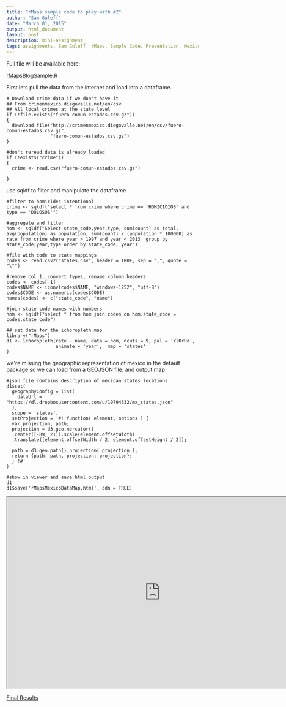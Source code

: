 ```yaml
---
title: "rMaps sample code to play with #2"
author: "Sam Guleff"
date: "March 01, 2015"
output: html_document
layout: post
description: mini-assignment
tags: assignments, Sam Guleff, rMaps, Sample Code, Presentation, Mexico, Crime, Data
---
```


Full file will be available here:

[rMapsBlogSample.R](https://github.com/sguleff/edav/blob/gh-pages/_posts/sguleff/rCode/rMapsMexicoDataMap.R)

First lets pull the data from the internet and load into a dataframe.

```
# Download crime data if we don't have it
## From crimenmexico.diegovalle.net/en/csv
## All local crimes at the state level
if (!file.exists("fuero-comun-estados.csv.gz"))
{
  download.file("http://crimenmexico.diegovalle.net/en/csv/fuero-comun-estados.csv.gz", 
                "fuero-comun-estados.csv.gz")
}

#don't reread data is already loaded
if (!exists("crime"))
{
  crime <- read.csv("fuero-comun-estados.csv.gz")

}

```
use sqldf to filter and manipulate the dataframe

```
#filter to homicides intentional
crime <- sqldf("select * from crime where crime == 'HOMICIDIOS' and type == 'DOLOSOS'")

#aggregate and filter
hom <- sqldf("Select state_code,year,type, sum(count) as total, avg(population) as population, sum(count) / (population * 100000) as rate from crime where year > 1997 and year < 2013  group by state_code,year,type order by state_code, year")

#file with code to state mappings
codes <- read.csv2("states.csv", header = TRUE, sep = ",", quote = "\"")

#remove col 1, convert types, rename column headers
codes <- codes[-1]
codes$NAME <- iconv(codes$NAME, "windows-1252", "utf-8")
codes$CODE <- as.numeric(codes$CODE)
names(codes) <- c("state_code", "name")

#join state code names with numbers
hom <- sqldf("select * from hom join codes on hom.state_code = codes.state_code")

## set date for the ichoropleth map
library("rMaps")
d1 <- ichoropleth(rate ~ name, data = hom, ncuts = 9, pal = 'YlOrRd', 
                  animate = 'year',  map = 'states'
)

```
we're missing the geographic representation of mexico in the default package so we can 
load from a GEOJSON file. and output map

```
#json file contains description of mexican states locations
d1$set(
  geographyConfig = list(
    dataUrl = "https://dl.dropboxusercontent.com/u/10794332/mx_states.json"
  ),
  scope = 'states',
  setProjection = '#! function( element, options ) {
  var projection, path;
  projection = d3.geo.mercator()
  .center([-89, 21]).scale(element.offsetWidth)
  .translate([element.offsetWidth / 2, element.offsetHeight / 2]);
  
  path = d3.geo.path().projection( projection );
  return {path: path, projection: projection};
  } !#'
)

#show in viewer and save html output
d1
d1$save('rMapsMexicoDataMap.html', cdn = TRUE)
```
<iframe chart_1="" height="500" width="800" id="iframe-" class="rChart datamaps " seamless="" scrolling="no" src="
http://embed.plnkr.co/rdBprmBzLPIrVvCVyJ7I/preview
"></iframe>

[Final Results](http://embed.plnkr.co/rdBprmBzLPIrVvCVyJ7I/preview)

